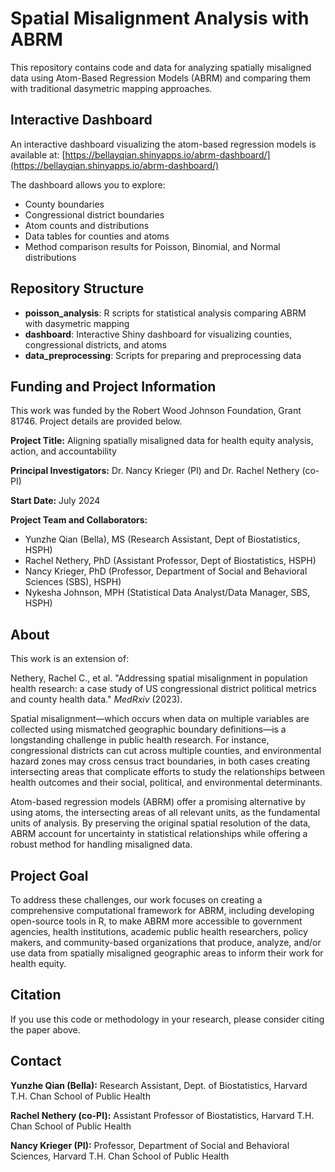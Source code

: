 # Spatial Misalignment Analysis with ABRM

This repository contains code and data for analyzing spatially misaligned data using Atom-Based Regression Models (ABRM) and comparing them with traditional dasymetric mapping approaches.

## Interactive Dashboard

An interactive dashboard visualizing the atom-based regression models is available at:
[https://bellayqian.shinyapps.io/abrm-dashboard/](https://bellayqian.shinyapps.io/abrm-dashboard/)

The dashboard allows you to explore:
- County boundaries
- Congressional district boundaries
- Atom counts and distributions
- Data tables for counties and atoms
- Method comparison results for Poisson, Binomial, and Normal distributions

## Repository Structure

- **poisson_analysis**: R scripts for statistical analysis comparing ABRM with dasymetric mapping
- **dashboard**: Interactive Shiny dashboard for visualizing counties, congressional districts, and atoms
- **data_preprocessing**: Scripts for preparing and preprocessing data

## Funding and Project Information

This work was funded by the Robert Wood Johnson Foundation, Grant 81746. Project details are provided below.

**Project Title:** Aligning spatially misaligned data for health equity analysis, action, and accountability

**Principal Investigators:** Dr. Nancy Krieger (PI) and Dr. Rachel Nethery (co-PI)

**Start Date:** July 2024

**Project Team and Collaborators:**
- Yunzhe Qian (Bella), MS (Research Assistant, Dept of Biostatistics, HSPH)
- Rachel Nethery, PhD (Assistant Professor, Dept of Biostatistics, HSPH)
- Nancy Krieger, PhD (Professor, Department of Social and Behavioral Sciences (SBS), HSPH)
- Nykesha Johnson, MPH (Statistical Data Analyst/Data Manager, SBS, HSPH)

## About

This work is an extension of:

Nethery, Rachel C., et al. "Addressing spatial misalignment in population health research: a case study of US congressional district political metrics and county health data." *MedRxiv* (2023).

Spatial misalignment—which occurs when data on multiple variables are collected using mismatched geographic boundary definitions—is a longstanding challenge in public health research. For instance, congressional districts can cut across multiple counties, and environmental hazard zones may cross census tract boundaries, in both cases creating intersecting areas that complicate efforts to study the relationships between health outcomes and their social, political, and environmental determinants.

Atom-based regression models (ABRM) offer a promising alternative by using atoms, the intersecting areas of all relevant units, as the fundamental units of analysis. By preserving the original spatial resolution of the data, ABRM account for uncertainty in statistical relationships while offering a robust method for handling misaligned data.

## Project Goal

To address these challenges, our work focuses on creating a comprehensive computational framework for ABRM, including developing open-source tools in R, to make ABRM more accessible to government agencies, health institutions, academic public health researchers, policy makers, and community-based organizations that produce, analyze, and/or use data from spatially misaligned geographic areas to inform their work for health equity.

## Citation

If you use this code or methodology in your research, please consider citing the paper above.

## Contact

**Yunzhe Qian (Bella):** Research Assistant, Dept. of Biostatistics, Harvard T.H. Chan School of Public Health

**Rachel Nethery (co-PI):** Assistant Professor of Biostatistics, Harvard T.H. Chan School of Public Health

**Nancy Krieger (PI):** Professor, Department of Social and Behavioral Sciences, Harvard T.H. Chan School of Public Health